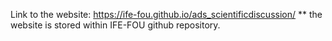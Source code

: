 Link to the website: https://ife-fou.github.io/ads_scientificdiscussion/
** the website is stored within IFE-FOU github repository.
